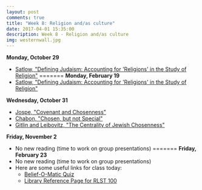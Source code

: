```yaml
---
layout: post
comments: true
title: "Week 8: Religion and/as culture"
date: 2017-04-01 15:35:00
description: Week 8 - Religion and/as culture
img: westernwall.jpg
---
```


**Monday, October 29**
- [Satlow, "Defining Judaism: Accounting for 'Religions' in the Study of Religion"](http://web.a.ebscohost.com.proxy.lawrence.edu:2048/ehost/pdfviewer/pdfviewer?vid=1&sid=e1bdb804-eb72-4c72-93f2-53edec7c346f%40sessionmgr4007)
=======
**Monday, February 19**
- [Satlow, "Defining Judaism: Accounting for 'Religions' in the Study of Religion"](http://www.jstor.org/stable/pdf/4139954.pdf?refreqid=excelsior%3Ac151940e6a5161f09026231587489d4f)

**Wednesday, October 31**
- [Jospe, "Covenant and Chosenness"](https://www.myjewishlearning.com/article/covenant-and-chosenness/)
- [Chabon, "Chosen, but not Special"](http://www.nytimes.com/2010/06/06/opinion/06chabon.html?sq=chabon&st=cse&scp=2&pagewanted=all)
- [Gitlin and Leibovitz, "The Centrality of Jewish Chosenness"](http://www.tabletmag.com/scroll/35579/the-centrality-of-jewish-chosenness)


**Friday, November 2**
- No new reading (time to work on group presentations)
=======
**Friday, February 23**
- No new reading (time to work on group presentations)
- Here are some useful links for class today:
  - [Belief-O-Matic Quiz](http://www.beliefnet.com/entertainment/quizzes/beliefomatic.aspx)
  - [Library Reference Page for RLST 100](http://guides.lib.lawrence.edu/rlst100)

